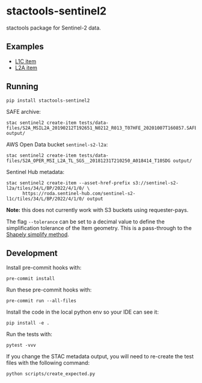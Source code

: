 # stactools-sentinel2

stactools package for Sentinel-2 data.

## Examples

- [L1C item](./examples/sentinel2-l1c-example/S2A_MSIL1C_20200717T221941_R029_T01LAC_20200717T234135/S2A_MSIL1C_20200717T221941_R029_T01LAC_20200717T234135.json)
- [L2A item](./examples/sentinel2-l2a-example/S2A_MSIL2A_20190212T192651_R013_T07HFE_20201007T160857/S2A_MSIL2A_20190212T192651_R013_T07HFE_20201007T160857.json)

## Running

```shell
pip install stactools-sentinel2
````

SAFE archive:

```shell
stac sentinel2 create-item tests/data-files/S2A_MSIL2A_20190212T192651_N0212_R013_T07HFE_20201007T160857.SAFE output/
```

AWS Open Data bucket `sentinel-s2-l2a`:

```shell
stac sentinel2 create-item tests/data-files/S2A_OPER_MSI_L2A_TL_SGS__20181231T210250_A018414_T10SDG output/
```

Sentinel Hub metadata:

```shell
stac sentinel2 create-item --asset-href-prefix s3://sentinel-s2-l2a/tiles/34/L/BP/2022/4/1/0/ \
      https://roda.sentinel-hub.com/sentinel-s2-l1c/tiles/34/L/BP/2022/4/1/0/ output
````

**Note:** this does not currently work with S3 buckets using requester-pays.

The flag `--tolerance` can be set to a decimal value to define the simplification tolerance of the Item geometry.
This is a pass-through to the [Shapely simplify method](https://shapely.readthedocs.io/en/stable/manual.html#object.simplify).

## Development

Install pre-commit hooks with:

```commandline
pre-commit install
```

Run these pre-commit hooks with:

```commandline
pre-commit run --all-files
```

Install the code in the local python env so your IDE can see it:

```commandline
pip install -e .
```

Run the tests with:

```commandline
pytest -vvv
```

If you change the STAC metadata output, you will need to re-create the test files with the following command:

```shell
python scripts/create_expected.py
```
